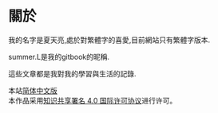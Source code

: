 # 關於

我的名字是夏天亮,處於對繁體字的喜愛,目前網站只有繁體字版本.

summer.L是我的gitbook的昵稱.

這些文章都是我對我的學習與生活的記錄.

本站[简体中文版](https://xia-tian-liang.gitbook.io/zhs/)  
本作品采用[知识共享署名 4.0 国际许可协议](http://creativecommons.org/licenses/by/4.0/)进行许可。



